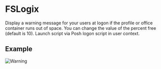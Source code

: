 # FSLogix
Display a warning message for your users at logon if the profile or office container runs out of space.
You can change the value of the percent free (default is 10).
Launch script via Posh logon script in user context. 

## Example
![Warning](https://github.com/Mohrpheus78/FSLogix/blob/main/Images/fsl.jpeg)

